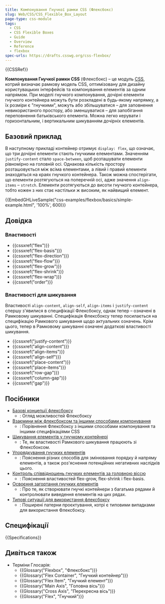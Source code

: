 ```yaml
---
title: Компонування Гнучкої рамки CSS (Флексбокс)
slug: Web/CSS/CSS_Flexible_Box_Layout
page-type: css-module
tags:
  - CSS
  - CSS Flexible Boxes
  - Guide
  - Overview
  - Reference
  - flexbox
spec-urls: https://drafts.csswg.org/css-flexbox/
---
```


{{CSSRef}}

**Компонування Гнучкої рамки CSS** (Флексбокс) – це модуль [CSS](/uk/docs/Web/CSS), котрий визначає рамкову модель CSS, оптимізовану для дизайну користувацьких інтерфейсів та компонування елементів за одним напрямом. При моделі гнучкого компонування, дочірні елементи гнучкого контейнера можуть бути розкладені в будь-якому напрямку, а їх розміри є "гнучкими", можуть або збільшуватися – для заповнення невикористаного простору, або зменшуватися – для запобігання переповнення батьківського елемента. Можна легко керувати і горизонтальним, і вертикальним шикуванням дочірніх елементів.

## Базовий приклад

В наступному прикладі контейнер отримує `display: flex`, що означає, що три дочірні елементи стають гнучкими елементами. Значенням `justify-content` стало `space-between`, щоб розташувати елементи рівномірно на головній осі. Однакова кількість простору розташовується між всіма елементами, а лівий і правий елементи знаходяться на краях гнучкого контейнера. Також можна спостерігати, що елементи розтягуються на поперечній осі, адже значення `align-items` – `stretch`. Елементи розтягуються до висоти гнучкого контейнера, тобто кожен з них стає настільки ж високим, як найвищий елемент.

{{EmbedGHLiveSample("css-examples/flexbox/basics/simple-example.html", '100%', 600)}}

## Довідка

### Властивості

- {{cssxref("flex")}}
- {{cssxref("flex-basis")}}
- {{cssxref("flex-direction")}}
- {{cssxref("flex-flow")}}
- {{cssxref("flex-grow")}}
- {{cssxref("flex-shrink")}}
- {{cssxref("flex-wrap")}}
- {{cssxref("order")}}

### Властивості для шикування

Властивості `align-content`, `align-self`, `align-items` і `justify-content` спершу з'явилися в специфікації Флексбоксу, однак тепер – означені в Рамковому шикуванні. Специфікація Флексбоксу тепер посилається на специфікацію Рамкового шикування щодо актуальних означень. Крім цього, тепер в Рамковому шикуванні означені додаткові властивості шикування.

- {{cssxref("justify-content")}}
- {{cssxref("align-content")}}
- {{cssxref("align-items")}}
- {{cssxref("align-self")}}
- {{cssxref("place-content")}}
- {{cssxref("place-items")}}
- {{cssxref("row-gap")}}
- {{cssxref("column-gap")}}
- {{cssxref("gap")}}

## Посібники

- [Базові концепції флексбоксу](/uk/docs/Web/CSS/CSS_Flexible_Box_Layout/Basic_Concepts_of_Flexbox)
  - : Огляд можливостей Флексбоксу
- [Взаємини між флексбоксом та іншими способами компонування](/uk/docs/Web/CSS/CSS_Flexible_Box_Layout/Relationship_of_Flexbox_to_Other_Layout_Methods)
  - : Порівняння Флексбоксу з іншими способами компонування та іншими специфікаціями CSS
- [Шикування елементів у гнучкому контейнері](/uk/docs/Web/CSS/CSS_Flexible_Box_Layout/Aligning_Items_in_a_Flex_Container)
  - : Те, як властивості Рамкового шикування працюють зі Флексбоксом.
- [Упорядкування гнучких елементів](/uk/docs/Web/CSS/CSS_Flexible_Box_Layout/Ordering_Flex_Items)
  - : Пояснення різних способів для змінювання порядку й напряму елементів, а також роз'яснення потенційних негативних наслідків цього.
- [Контроль співвідношень гнучких елементів за головною віссю](/uk/docs/Web/CSS/CSS_Flexible_Box_Layout/Controlling_Ratios_of_Flex_Items_Along_the_Main_Ax)
  - : Пояснення властивостей flex-grow, flex-shrink і flex-basis.
- [Освоєння загортання гнучких елементів](/uk/docs/Web/CSS/CSS_Flexible_Box_Layout/Mastering_Wrapping_of_Flex_Items)
  - : Про те, як створювати гнучкі контейнери з багатьма рядами й контролювати виведення елементів на цих рядах.
- [Типові ситуації для використання флексбоксу](/uk/docs/Web/CSS/CSS_Flexible_Box_Layout/Typical_Use_Cases_of_Flexbox)
  - : Поширені патерни проєктування, котрі є типовими випадками для використання Флексбоксу.

## Специфікації

{{Specifications}}

## Дивіться також

- Терміни Глосарія:
  - {{Glossary("Flexbox", "Флексбокс")}}
  - {{Glossary("Flex Container", "Гнучкий контейнер")}}
  - {{Glossary("Flex Item", "Гнучкий елемент")}}
  - {{Glossary("Main Axis", "Головна вісь")}}
  - {{Glossary("Cross Axis", "Перехресна вісь")}}
  - {{Glossary("Flex", "Гнучкий")}}
